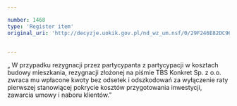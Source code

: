 ```yaml
---

number: 1468
type: 'Register item'
original_uri: 'http://decyzje.uokik.gov.pl/nd_wz_um.nsf/0/29F246E82DC96D70C125748F003F5121?OpenDocument'


---
```


„ W przypadku rezygnacji przez partycypanta z partycypacji w kosztach budowy mieszkania, rezygnacji złożonej na piśmie TBS Konkret Sp. z o.o. zwraca mu wpłacone kwoty bez odsetek i odszkodowań za wyłączenie raty pierwszej stanowiącej pokrycie kosztów przygotowania inwestycji, zawarcia umowy i naboru klientów.”
